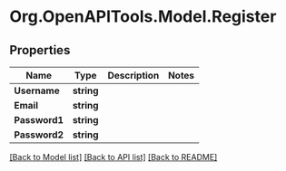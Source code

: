 
# Org.OpenAPITools.Model.Register

## Properties

Name | Type | Description | Notes
------------ | ------------- | ------------- | -------------
**Username** | **string** |  | 
**Email** | **string** |  | 
**Password1** | **string** |  | 
**Password2** | **string** |  | 

[[Back to Model list]](../README.md#documentation-for-models)
[[Back to API list]](../README.md#documentation-for-api-endpoints)
[[Back to README]](../README.md)

